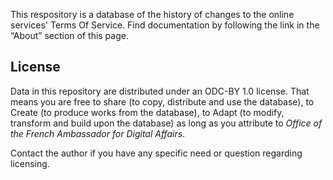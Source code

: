 This respository is a database of the history of changes to the online services' Terms Of Service.
Find documentation by following the link in the “About” section of this page.

## License

Data in this repository are distributed under an ODC-BY 1.0 license. That means you are free to share (to copy, distribute and use the database), to Create (to produce works from the database), to Adapt (to modify, transform and build upon the database) as long as you attribute to *Office of the French Ambassador for Digital Affairs*.

Contact the author if you have any specific need or question regarding licensing.
